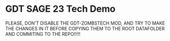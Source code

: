# GDT SAGE 23 Tech Demo
PLEASE, DON'T DISABLE THE GDT-ZOMBSTECH MOD, AND TRY TO MAKE THE CHANGES IN IT BEFORE COPYING THEM TO THE ROOT DATAFOLDER AND COMMITING TO THE REPO!!!!!
 
